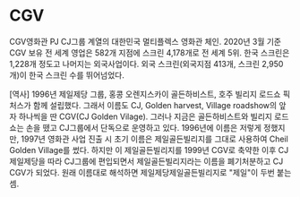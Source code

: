 # CGV
CGV영화관 PJ
CJ그룹 계열의 대한민국 멀티플렉스 영화관 체인. 2020년 3월 기준 CGV 보유 전 세계 영업은 582개 지점에 스크린 4,178개로 전 세계 5위. 한국 스크린은 1,228개 정도고 나머지는 외국사업이다. 외국 스크린(외국지점 413개, 스크린 2,950개)이 한국 스크린 수를 뛰어넘었다.

[역사]
1996년 제일제당 그룹, 홍콩 오렌지스카이 골든하비스트, 호주 빌리지 로드쇼 픽처스가 함께 설립했다. 그래서 이름도 CJ, Golden harvest, Village roadshow의 앞자 하나씩을 딴 CGV(CJ Golden Vilage). 그러나 지금은 골든하비스트와 빌리지 로드쇼는 손을 뗐고 CJ그룹에서 단독으로 운영하고 있다. 1996년에 이름은 저렇게 정했지만, 1997년 영화관 사업 진출 시 초기 이름은 제일골든빌리지를 그대로 사용하여 Cheil Golden Village를 썼다. 하지만 이 제일골든빌리지를 1999년 CGV로 축약한 이후 CJ제일제당을 따라 CJ그룹에 편입되면서 제일골든빌리지라는 이름을 폐기처분하고 CJ CGV가 되었다. 원래 이름대로 해석하면 제일제당제일골든빌리지로 "제일"이 두번 붙는 셈.
